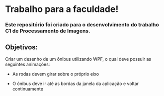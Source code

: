  # Trabalho para a faculdade!
### Este repositório foi criado para o desenvolvimento do trabalho C1 de Processamento de Imagens.
## Objetivos: 
Criar um desenho de um ônibus utilizando WPF, o qual deve possuir as seguintes animações:

- As rodas devem girar sobre o próprio eixo

-  O ônibus deve ir até as bordas da janela da aplicação e voltar continuamente 
